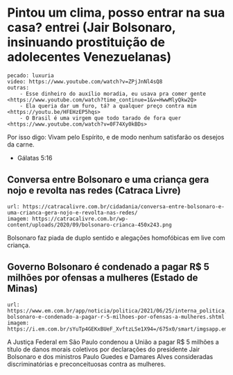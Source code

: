 # Pintou um clima, posso entrar na sua casa? entrei  (Jair Bolsonaro, insinuando prostituição de adolecentes Venezuelanas)

    pecado: luxuria
    video: https://www.youtube.com/watch?v=ZPjJnNl4sQ8
    outras:
        - Esse dinheiro do auxílio moradia, eu usava pra comer gente <https://www.youtube.com/watch?time_continue=1&v=HwwMlyQkw2Q>
        - Ela queria dar um furo, tá? a qualquer preço contra mim <https://youtu.be/HFEHzEP5hqs>
        - O Brasil é uma virgem que todo tarado de fora quer <https://www.youtube.com/watch?v=0F74Xy0kBDs>
        

Por isso digo: Vivam pelo Espírito, e de modo nenhum satisfarão os desejos da carne.
- Gálatas 5:16


## Conversa entre Bolsonaro e uma criança gera nojo e revolta nas redes (Catraca Livre)

    url: https://catracalivre.com.br/cidadania/conversa-entre-bolsonaro-e-uma-crianca-gera-nojo-e-revolta-nas-redes/
    imagem: https://catracalivre.com.br/wp-content/uploads/2020/09/bolsonaro-crianca-450x243.png

Bolsonaro faz piada de duplo sentido e alegações homofóbicas em live com criança.


## Governo Bolsonaro é condenado a pagar R$ 5 milhões por ofensas a mulheres (Estado de Minas)

    url: https://www.em.com.br/app/noticia/politica/2021/06/25/interna_politica,1280564/governo-bolsonaro-e-condenado-a-pagar-r-5-milhoes-por-ofensas-a-mulheres.shtml
    imagem: https://i.em.com.br/sYuTp4GEKxBUeF_XvftzLSe1X94=/675x0/smart/imgsapp.em.com.br/app/noticia_127983242361/2021/06/25/1280564/20210625191403180656i.jpg

A Justiça Federal em São Paulo condenou a União a pagar R$ 5 milhões a título de danos morais coletivos por declarações do presidente Jair Bolsonaro e dos ministros Paulo Guedes e Damares Alves consideradas discriminatórias e preconceituosas contra as mulheres.
